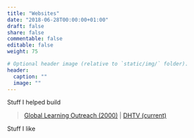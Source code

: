 ```yaml
---
title: "Websites"
date: "2018-06-28T00:00:00+01:00"
draft: false
share: false
commentable: false
editable: false
weight: 75

# Optional header image (relative to `static/img/` folder).
header:
  caption: ""
  image: ""
---
```


Stuff I helped build
> [Global Learning Outreach (2000)](https://web.archive.org/web/20000301060753/http://www.glo.org) | [DHTV (current)](http://dhtv.csudh.edu)

Stuff I like
>


